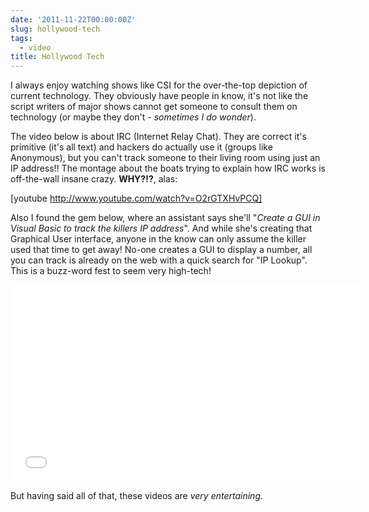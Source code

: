 ```yaml
---
date: '2011-11-22T00:00:00Z'
slug: hollywood-tech
tags:
  - video
title: Hollywood Tech
---
```


I always enjoy watching shows like CSI for the over-the-top depiction of current
technology. They obviously have people in know, it's not like the script writers
of major shows cannot get someone to consult them on technology (or maybe they
don't - _sometimes I do wonder_).

The video below is about IRC (Internet Relay Chat). They are correct it's
primitive (it's all text) and hackers do actually use it (groups like
Anonymous), but you can't track someone to their living room using just an IP
address!! The montage about the boats trying to explain how IRC works is
off-the-wall insane crazy. **WHY?!?**, alas:

[youtube http://www.youtube.com/watch?v=O2rGTXHvPCQ]

Also I found the gem below, where an assistant says she'll "_Create a GUI in
Visual Basic to track the killers IP address_". And while she's creating that
Graphical User interface, anyone in the know can only assume the killer used
that time to get away! No-one creates a GUI to display a number, all you can
track is already on the web with a quick search for "IP Lookup". This is a
buzz-word fest to seem very high-tech!

<iframe width="560" height="315" src="//www.youtube.com/embed/hkDD03yeLnU" frameborder="0" allowfullscreen></iframe>

But having said all of that, these videos are _very entertaining_.
